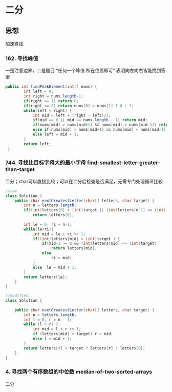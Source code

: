 # 二分
## 思想
加速查找  
  
### 162. 寻找峰值

一是注意边界，二是题目 “任何一个峰值 所在位置即可” 表明向左向右皆能找到答案
  
```java
public int findPeakElement(int[] nums) {
        int left = 0;
        int right = nums.length-1;
        if(right == 1) return 0;
        if(right == 2) return nums[0] > nums[1] ? 0 : 1;
        while(left < right) {
        	int mid = left + (right - left)/2;
        	if(mid == 0 || mid == nums.length - 1) return mid;
        	if(nums[mid] > nums[mid+1] && nums[mid] > nums[mid-1]) return mid;
        	else if(nums[mid] > nums[mid+1] && nums[mid] < nums[mid-1]) right = mid ;
        	else left = mid + 1;
        }
        return left;
 }
 ```
    
       
### 744. 寻找比目标字母大的最小字母 find-smallest-letter-greater-than-target   
二分；char可以直接比较；可以在二分后检查是否满足，无需专门处理循环比较   
```java
//raw
class Solution {
    public char nextGreatestLetter(char[] letters, char target) {
        int n = letters.length;
        if((int)letters[0] > (int)target || (int)letters[n-1] <= (int)target)  //beyond array
            return letters[0];
        
        int le = 0, ri = n-1;
        while(le<ri){
            int mid = le + ri >> 1;
            if((int)letters[mid] > (int)target ) {
                if(mid-1 >= 0 && (int)letters[mid] <= (int)target)
                    return letters[mid];
                else
                    ri = mid;
            }
            else  le = mid + 1;
        }
        return letters[le];
    }
}

//modified
class Solution {
    
    public char nextGreatestLetter(char[] letters, char target) {
        int n = letters.length;
        int l = 0, r = n - 1;
        while (l < r) {
            int mid = l + r >> 1;
            if (letters[mid] > target) r = mid;
            else l = mid + 1;
        }
        return letters[r] > target ? letters[r] : letters[0];
    }
}


```
### 4. 寻找两个有序数组的中位数 median-of-two-sorted-arrays
二分
```java
```
